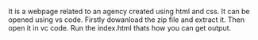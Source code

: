 It is a webpage related to an agency created using html and css.
It can be opened using vs code.
Firstly dowanload the zip file and extract it. 
Then open it in vc code.
Run the index.html thats how you can get output.
